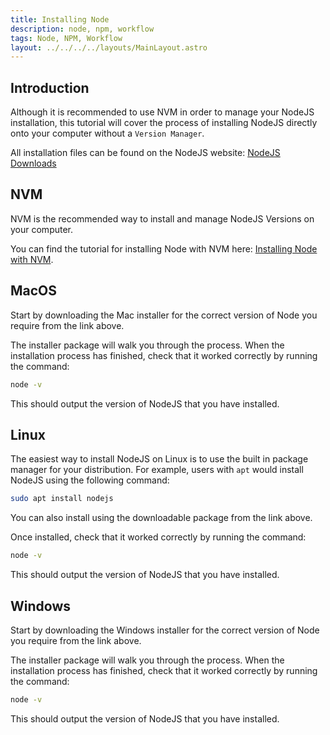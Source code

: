 ```yaml
---
title: Installing Node
description: node, npm, workflow
tags: Node, NPM, Workflow
layout: ../../../../layouts/MainLayout.astro
---
```


## Introduction

Although it is recommended to use NVM in order to manage your NodeJS installation, this tutorial will cover the process of installing NodeJS directly onto your computer without a `Version Manager`.

All installation files can be found on the NodeJS website: [NodeJS Downloads](https://nodejs.org/en/download/)

## NVM

NVM is the recommended way to install and manage NodeJS Versions on your computer.

You can find the tutorial for installing Node with NVM here: [Installing Node with NVM](https://noroff-content.gitlab.io/feu/node/installing-nvm.html).

## MacOS

Start by downloading the Mac installer for the correct version of Node you require from the link above.

The installer package will walk you through the process. When the installation process has finished, check that it worked correctly by running the command:

```bash
node -v
```

This should output the version of NodeJS that you have installed.

## Linux

The easiest way to install NodeJS on Linux is to use the built in package manager for your distribution. For example, users with `apt` would install NodeJS using the following command:

```bash
sudo apt install nodejs
```

You can also install using the downloadable package from the link above.

Once installed, check that it worked correctly by running the command:

```bash
node -v
```

This should output the version of NodeJS that you have installed.

## Windows

Start by downloading the Windows installer for the correct version of Node you require from the link above.

The installer package will walk you through the process. When the installation process has finished, check that it worked correctly by running the command:

```bash
node -v
```

This should output the version of NodeJS that you have installed.

